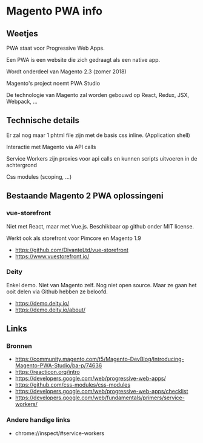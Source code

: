 # Magento PWA info

## Weetjes

PWA staat voor Progressive Web Apps.

Een PWA is een website die zich gedraagt als een native app.

Wordt onderdeel van Magento 2.3 (zomer 2018)

Magento's project noemt PWA Studio

De technologie van Magento zal worden gebouwd op React, Redux, JSX, Webpack, ...

## Technische details

Er zal nog maar 1 phtml file zijn met de basis css inline. (Application shell)

Interactie met Magento via API calls

Service Workers zijn proxies voor api calls en kunnen scripts uitvoeren in de achtergrond

Css modules (scoping, ...)

## Bestaande Magento 2 PWA oplossingeni

### vue-storefront

Niet met React, maar met Vue.js. Beschikbaar op github onder MIT license.

Werkt ook als storefront voor Pimcore en Magento 1.9

- https://github.com/DivanteLtd/vue-storefront
- https://www.vuestorefront.io/

### Deity

Enkel demo. Niet van Magento zelf.  Nog niet open source. Maar ze gaan het ooit delen via Github hebben ze beloofd.

- https://demo.deity.io/
- https://demo.deity.io/about/

## Links

### Bronnen

- https://community.magento.com/t5/Magento-DevBlog/Introducing-Magento-PWA-Studio/ba-p/74636
- https://reacticon.org/intro
- https://developers.google.com/web/progressive-web-apps/
- https://github.com/css-modules/css-modules
- https://developers.google.com/web/progressive-web-apps/checklist
- https://developers.google.com/web/fundamentals/primers/service-workers/

### Andere handige links

- chrome://inspect/#service-workers



